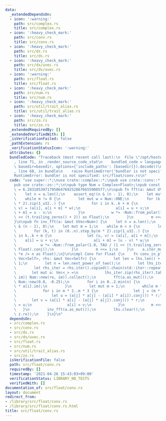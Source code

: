 ```yaml
---
data:
  _extendedDependsOn:
  - icon: ':warning:'
    path: src/complex.rs
    title: src/complex.rs
  - icon: ':heavy_check_mark:'
    path: src/conv.rs
    title: src/conv.rs
  - icon: ':heavy_check_mark:'
    path: src/ds.rs
    title: src/ds.rs
  - icon: ':heavy_check_mark:'
    path: src/ds/uvec.rs
    title: src/ds/uvec.rs
  - icon: ':warning:'
    path: src/float.rs
    title: src/float.rs
  - icon: ':heavy_check_mark:'
    path: src/num.rs
    title: src/num.rs
  - icon: ':heavy_check_mark:'
    path: src/util/trait_alias.rs
    title: src/util/trait_alias.rs
  - icon: ':heavy_check_mark:'
    path: src/zo.rs
    title: src/zo.rs
  _extendedRequiredBy: []
  _extendedVerifiedWith: []
  _isVerificationFailed: false
  _pathExtension: rs
  _verificationStatusIcon: ':warning:'
  attributes: {}
  bundledCode: "Traceback (most recent call last):\n  File \"/opt/hostedtoolcache/Python/3.9.4/x64/lib/python3.9/site-packages/onlinejudge_verify/documentation/build.py\"\
    , line 71, in _render_source_code_stat\n    bundled_code = language.bundle(stat.path,\
    \ basedir=basedir, options={'include_paths': [basedir]}).decode()\n  File \"/opt/hostedtoolcache/Python/3.9.4/x64/lib/python3.9/site-packages/onlinejudge_verify/languages/user_defined.py\"\
    , line 68, in bundle\n    raise RuntimeError('bundler is not specified: {}'.format(path.as_posix()))\n\
    RuntimeError: bundler is not specified: src/float/conv.rs\n"
  code: "use super::*;\nuse crate::complex::*;\npub use crate::conv::*;\nuse crate::ds::uvec::*;\n\
    pub use crate::zo::*;\n\npub type Num = Complex<Float>;\npub const TAU: Float\
    \ = 6.28318530717958647692528676655900577;\n\npub fn fft(a: &mut UVec<Num>) {\n\
    \    let n = a.len();\n    assert_eq!(n & (n - 1), 0);\n    let mut m = n >> 1;\n\
    \    while m != 0 {\n        let mut w = Num::ONE;\n        for (k, t) in (0..n).step_by(m\
    \ * 2).zip(1_u32..) {\n            for i in k..k + m {\n                let (u,\
    \ v) = (a[i], a[i + m] * w);\n                a[i] = u + v;\n                a[i\
    \ + m] = u - v;\n            }\n            w *= -Num::from_polar(1.0, TAU / (1\
    \ << (t.trailing_zeros() + 2)) as Float);\n        }\n        m >>= 1;\n    }\n\
    }\n\npub fn inv_fft(a: &mut UVec<Num>) {\n    let n = a.len();\n    assert_eq!(n\
    \ & (n - 1), 0);\n    let mut m = 1;\n    while m < n {\n        let mut w = Num::ONE;\n\
    \        for (k, t) in (0..n).step_by(m * 2).zip(1_u32..) {\n            for i\
    \ in k..k + m {\n                let (u, v) = (a[i], a[i + m]);\n            \
    \    a[i] = u + v;\n                a[i + m] = (u - v) * w;\n            }\n \
    \           w *= -Num::from_polar(1.0, TAU / (1 << (t.trailing_zeros() + 2)) as\
    \ Float).conj();\n        }\n        m <<= 1;\n    }\n    a.iter_mut().for_each(|e|\
    \ *e /= n as Float);\n}\n\nimpl Conv for Float {\n    fn conv_in_place(lhs: &mut\
    \ Vec<Self>, rhs: &mut Vec<Self>) {\n        let len = lhs.len() + rhs.len() -\
    \ 1;\n        let n = len.next_power_of_two();\n        let lhs_iter = lhs.iter().copied().chain(std::iter::repeat(0.0));\n\
    \        let rhs_iter = rhs.iter().copied().chain(std::iter::repeat(0.0));\n \
    \       let mut a: Vec<_> =\n            lhs_iter.zip(rhs_iter).take(n).map(|(re,\
    \ im)| Num::new(re, im)).collect();\n        fft(a.as_mut());\n        let r =\
    \ Num::new(0.0, -0.25);\n        for i in 0..2.min(n) {\n            a[i] = Num::from(a[i].re\
    \ * a[i].im);\n        }\n        let mut m = 1;\n        while m * 4 <= n {\n\
    \            for i in m * 2..m * 3 {\n                let j = (m * 2 - 1) ^ i;\n\
    \                let u = (a[j] * a[j] - (a[i] * a[i]).conj()) * r;\n         \
    \       let v = (a[i] * a[i] - (a[j] * a[j]).conj()) * r;\n                a[j]\
    \ = u;\n                a[i] = v;\n            }\n            m <<= 1;\n     \
    \   }\n        inv_fft(a.as_mut());\n        lhs.clear();\n        lhs.extend(a[..len].iter().map(|z|\
    \ z.re));\n    }\n}\n"
  dependsOn:
  - src/complex.rs
  - src/conv.rs
  - src/ds.rs
  - src/ds/uvec.rs
  - src/float.rs
  - src/num.rs
  - src/util/trait_alias.rs
  - src/zo.rs
  isVerificationFile: false
  path: src/float/conv.rs
  requiredBy: []
  timestamp: '2021-04-26 15:43:03+09:00'
  verificationStatus: LIBRARY_NO_TESTS
  verifiedWith: []
documentation_of: src/float/conv.rs
layout: document
redirect_from:
- /library/src/float/conv.rs
- /library/src/float/conv.rs.html
title: src/float/conv.rs
---
```

